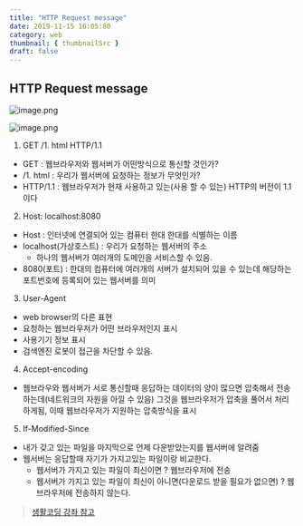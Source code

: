 ```yaml
---
title: "HTTP Request message"
date: 2019-11-15 16:05:80
category: web
thumbnail: { thumbnailSrc }
draft: false
---
```



## HTTP Request message
![image.png](https://images.velog.io/post-images/yhe228/2b3f07d0-0784-11ea-b39b-c5130c4a3d4a/image.png)


![image.png](https://images.velog.io/post-images/yhe228/210c6020-0787-11ea-b39b-c5130c4a3d4a/image.png)

1. GET /1. html HTTP/1.1
  - GET : 웹브라우저와 웹서버가 어떤방식으로 통신할 것인가?
  - /1. html : 우리가 웹서버에 요청하는 정보가 무엇인가?
  - HTTP/1.1 : 웹브라우저가 현재 사용하고 있는(사용 할 수 있는) HTTP의 버전이 1.1이다

2. Host: localhost:8080
  - Host : 인터넷에 연결되어 있는 컴퓨터 한대 한대를 식별하는 이름
  - localhost(가상호스트) : 우리가 요청하는 웹서버의 주소
    - 하나의 웹서버가 여러개의 도메인을 서비스할 수 있음.
  - 8080(포트) : 한대의 컴퓨터에 여러개의 서버가 설치되어 있을 수 있는데 해당하는 포트번호에 등록되어 있는 웹서버를 의미

3. User-Agent
  - web browser의 다른 표현
  - 요청하는 웹브라우저가 어떤 브라우저인지 표시
  - 사용기기 정보 표시
  - 검색엔진 로봇이 접근을 차단할 수 있음.
 
4. Accept-encoding
  - 웹브라우와 웹서버가 서로 통신할때 응답하는 데이터의 양이 많으면 압축해서 전송하는데(네트워크의 자원을 아낄 수 있음) 그것을 웹브라우저가 압축을 풀어서 처리하게됨, 이때 웹브라우저가 지원하는 압축방식을 표시

5. If-Modified-Since
  - 내가 갖고 있는 파일을 마지막으로 언제 다운받았는지를 웹서버에 알려줌
  - 웹서버는 응답할때 자기가 가지고있는 파일이랑 비교한다.
    - 웹서버가 가지고 있는 파일이 최신이면 ? 웹브라우저에 전송
    - 웹서버가 가지고 있는 파일이 최신이 아니면(다운로드 받을 필요가 없으면) ? 웹브라우저에 전송하지 않는다.


> [생활코딩 강좌 참고](https://opentutorials.org/course/3385/21674)
  













